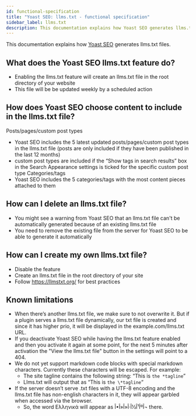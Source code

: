 ```yaml
---
id: functional-specification
title: "Yoast SEO: llms.txt - functional specification"
sidebar_label: llms.txt
description: This documentation explains how Yoast SEO generates llms.txt files.
---
```

This documentation explains how [Yoast SEO](https://yoast.com/wordpress/plugins/seo/) generates llms.txt files.

## What does the Yoast SEO llms.txt feature do?
- Enabling the llms.txt feature will create an llms.txt file in the root directory of your website
- This file will be be updated weekly by a scheduled action
## How does Yoast SEO choose content to include in the llms.txt file?
Posts/pages/custom post types
- Yoast SEO includes the 5 latest updated posts/pages/custom post types in the llms.txt file (posts are only included if they have been published in the last 12 months)
- custom post types are included if the “Show tags in search results” box in the Search Appearance settings is ticked for the specific custom post type
Categories/tags
- Yoast SEO includes the 5 categories/tags with the most content pieces attached to them

## How can I delete an llms.txt file?
- You might see a warning from Yoast SEO that an llms.txt file can't be automatically generated because of an existing llms.txt file
- You need to remove the existing file from the server for Yoast SEO to be able to generate it automatically
## How can I create my own llms.txt file?
- Disable the feature
- Create an llms.txt file in the root directory of your site
- Follow https://llmstxt.org/ for best practices
## Known limitations
- When there’s another llms.txt file, we make sure to not overwrite it. But if a plugin serves a llms.txt file dynamically, our txt file is created and since it has higher prio, it will be displayed in the example.com/llms.txt URL.
- If you deactivate Yoast SEO while having the llms.txt feature enabled and then you activate it again at some point, for the next 5 minutes after activation the "View the llms.txt file" button in the settings will point to a 404.
- We do not yet support markdown code blocks with special markdown characters. Currently these characters will be escaped. For example:
  - The site tagline contains the following string: “This is `the *tagline`”
  - Llms.txt will output that as “This is `the \*tagline`“
- If the server doesn’t serve .txt files with a UTF-8 encoding and the llms.txt file has non-english characters in it, they will appear garbled when accessed via the browser.
  - So, the word Ελληνικά will appear as Î•Î»Î»Î·Î½Î¹ÎºÎ¬ there. 

